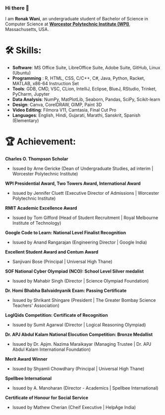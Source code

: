 ### Hi there 👋
I am **Ronak Wani**, an undergraduate student of Bachelor of Science in Computer Science at **[Worcestor Polytechnic Institute (WPI)](https://www.wpi.edu/)**, Massachusetts, USA. 
# 🛠️ Skills:
* **Software**: MS Office Suite, LibreOffice Suite, Adobe Suite, GitHub, Linux (Ubuntu)
* **Programming** : R, HTML, CSS, C/C++, C#, Java, Python, Racket, MATLAB, x86-64 Instruction Set
* **Tools**: GDB, CMD, VSC, CLion, IntelliJ, Eclipse, BlueJ, RStudio, Trinket, PyCharm, Jupyter
* **Data Analysis**: NumPy, MatPlotLib, Seaborn, Pandas, SciPy, Scikit-learn
* **Design**: Canva, CorelDRAW, GIMP, Paint 3D
* **Video Editing**: Filmora V11, Camtasia, Final Cut Pro
* **Languages**: English, Hindi, Gujarati, Marathi, Sanskrit, Spanish (Elementary)

# 🏆 Achievement:
**Charles O. Thompson Scholar**
* Issued by Arne Gericke (Dean of Undergraduate Studies, ad interim | Worcester Polytechnic Institute)

**WPI Presidential Award, Two Towers Award, International Award**
* Issued by Jennifer Cluett (Executive Director of Admissions | Worcester Polytechnic Institute)
  
**RMIT Academic Excellence Award**
* Issued by Tom Gifford (Head of Student Recruitment | Royal Melbourne Institute of Technology)
 
**Google Code to Learn: National Level Finalist Recognition**
* Issued by Anand Rangarajan (Engineering Director | Google India)
  
**Excellent Student Award and Centum Award**
* Sanjivani Bose (Principal | Universal High Thane)

**SOF National Cyber Olympiad (NCO): School Level Silver medalist**
* Issued by Mahabir Singh (Director | Science Olympiad Foundation)

**Dr. Homi Bhabha Balvaidnyanik Exam: Passing Certificate**
* Issued by Shrikant Shingare (President | The Greater Bombay Science Teachers' Association)

**LogIQids Competition: Certificate of Recognition**
* Issued by Sumit Agarwal (Director | Logical Reasoning Olympiad)
  
**Dr. APJ Abdul Kalam National Elocution Competition: Bronze Medallist**
* Issued by Dr. Apjm. Nazima Maraikayar (Managing Trustee | Dr. APJ Abdul Kalam International Foundation)

**Merit Award Winner**
* Issued by Shyamli Chowdhary (Principal | Universal High Thane)

**Spellbee International**
* Issued by A. Manoharan (Director - Academics | Spellbee International)
  
**Certificate of Honour for Social Service**
* Issued by Mathew Cherian (Cheif Executive | HelpAge India)

